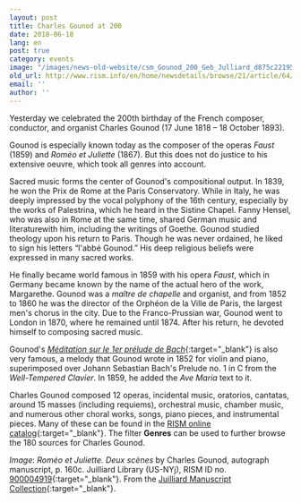 ```yaml
---
layout: post
title: Charles Gounod at 200
date: 2018-06-18
lang: en
post: true
category: events
image: "/images/news-old-website/csm_Gounod_200_Geb_Julliard_d875c22195.png"
old_url: http://www.rism.info/en/home/newsdetails/browse/21/article/64/charles-gounod-at-200.html
email: ''
author: ''
---
```


Yesterday we celebrated the 200th birthday of the French composer, conductor, and organist Charles Gounod (17 June 1818 – 18 October 1893).

Gounod is especially known today as the composer of the operas _Faust_ (1859) and _Roméo et Juliette_ (1867). But this does not do justice to his extensive oeuvre, which took all genres into account.

Sacred music forms the center of Gounod's compositional output. In 1839, he won the Prix de Rome at the Paris Conservatory. While in Italy, he was deeply impressed by the vocal polyphony of the 16th century, especially by the works of Palestrina, which he heard in the Sistine Chapel. Fanny Hensel, who was also in Rome at the same time, shared German music and literaturewith him, including the writings of Goethe. Gounod studied theology upon his return to Paris. Though he was never ordained, he liked to sign his letters “l'abbé Gounod.” His deep religious beliefs were expressed in many sacred works.

He finally became world famous in 1859 with his opera _Faust_, which in Germany became known by the name of the actual hero of the work, Margarethe. Gounod was a _maître de chapelle_ and organist, and from 1852 to 1860 he was the director of the Orphéon de la Ville de Paris, the largest men's chorus in the city. Due to the Franco-Prussian war, Gounod went to London in 1870, where he remained until 1874. After his return, he devoted himself to composing sacred music.

Gounod's [_Méditation sur le 1er prélude de Bach_](https://opac.rism.info/search?id=455032074&Language=en){:target="_blank"} is also very famous, a melody that Gounod wrote in 1852 for violin and piano, superimposed over Johann Sebastian Bach's Prelude no. 1 in C from the _Well-Tempered Clavier_. In 1859, he added the _Ave Maria_ text to it.

Charles Gounod composed 12 operas, incidental music, oratorios, cantatas, around 15 masses (including requiems), orchestral music, chamber music, and numerous other choral works, songs, piano pieces, and instrumental pieces. Many of these can be found in the [RISM online catalog](https://opac.rism.info/search?View=rism&author=Gounod+Charles-Francois&Language=en){:target="_blank"}. The filter **Genres** can be used to further browse the 180 sources for Charles Gounod.

_Image_: _Roméo et Juliette. Deux scènes_ by Charles Gounod, autograph manuscript, p. 160c. Juilliard Library (US-NYj), RISM ID no. [900004919](https://opac.rism.info/search?id=900004919&Language=en){:target="_blank"}. From the [Juilliard Manuscript Collection](http://juilliardmanuscriptcollection.org/manuscript/romeo-et-juliette/){:target="_blank"}.